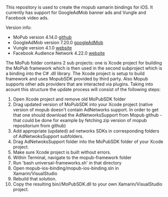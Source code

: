 This repository is used to create the mopub xamarin bindings for iOS. It currently has support for GoogleAdMob banner ads and Vungle and Facebook video ads.

Version info:
* MoPub version 4.14.0 [github](https://github.com/mopub/mopub-ios-sdk)
* GoogleAdMob version 7.20.0 [googleAdMob](https://firebase.google.com/docs/admob/ios/download)
* Vungle version 4.1.0 [website](https://v.vungle.com/sdk)
* Facebook Audience Network 4.22.0 [website](https://developers.facebook.com/docs/ios)

The MoPub folder contains 2 sub projects: one is Xcode project for building the MoPub framework which is then used in the
second subproject which is a binding into the C# .dll library. The Xcode project is setup to build framework and uses MopubSDK 
provided by third party. Also Mopub supports other ads providers that are interacted via plugins. Taking into acount this 
structure the update process will consist of the following steps:

1. Open Xcode project and remove old MoPubSDK folder
2. Drag updated version of MoPubSDK into your Xcode project (native version of mopub doesn't contain AdNetworks support.
In order to get that one should download the AdNetworksSupport from Mopub github - that could be done for example by 
fetching zip version of mopub repositorium from github)
3. Add appropriate (updated) ad networks SDKs in corresponding folders of AdNetwoksSupport subfolders.
4. Drag AdNetwoksSupport folder into the MoPubSDK folder of your Xcode project.
5. Make sure Xcode project is built without errors.
6. Within Terminal, navigate to the mopub-framework folder
7. Run 'bash universal-frameworks.sh' in that directory
8. Open mopub-ios-binding/mopub-ios-binding.sln in Xamarin/VisualStudio
9. Rebuild that solution.
10. Copy the resulting bin/<BuildType>/MoPubSDK.dll to your own Xamarin/VisualStudio project.
